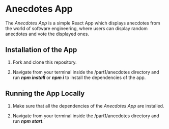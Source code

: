 # Anecdotes App

The *Anecdotes App* is a simple React App which displays anecdotes from the world of software engineering, where users can display random anecdotes and vote the displayed ones.


## Installation of the App

1. Fork and clone this repository.

2. Navigate from your terminal inside the /part1/anecdotes directory and run ***npm install*** or ***npm i*** to install the dependencies of the app.


## Running the App Locally

1. Make sure that all the dependencies of the *Anecdotes App* are installed.

2. Navigate from your terminal inside the /part1/anecdotes directory and run ***npm start***.
